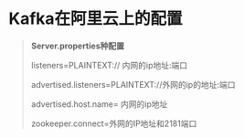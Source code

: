 # Kafka在阿里云上的配置

> **Server.properties种配置**
>
> listeners=PLAINTEXT:// 内网的ip地址:端口
>
> advertised.listeners=PLAINTEXT://外网的ip的地址:端口
>
> advertised.host.name= 内网的ip地址
>
> zookeeper.connect=外网的IP地址和2181端口